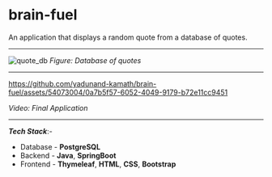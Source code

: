 # brain-fuel
An application that displays a random quote from a database of quotes.

---

![quote_db](https://github.com/yadunand-kamath/brain-fuel/assets/54073004/270c1ef0-5ca7-4c1d-8c12-1a5275520a92)
_Figure: Database of quotes_

---

https://github.com/yadunand-kamath/brain-fuel/assets/54073004/0a7b5f57-6052-4049-9179-b72e11cc9451

_Video: Final Application_

---

**_Tech Stack_**:-

- Database - **PostgreSQL**
- Backend - **Java**, **SpringBoot**
- Frontend - **Thymeleaf**, **HTML**, **CSS**, **Bootstrap**


